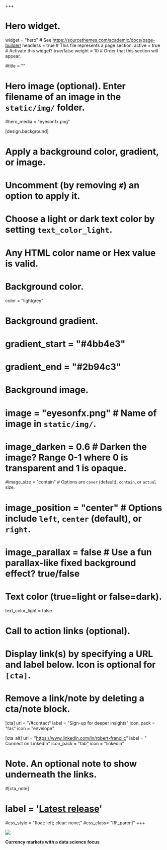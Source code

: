 +++
# Hero widget.
widget = "hero"  # See https://sourcethemes.com/academic/docs/page-builder/
headless = true  # This file represents a page section.
active = true  # Activate this widget? true/false
weight = 10  # Order that this section will appear.

#title = ""

# Hero image (optional). Enter filename of an image in the `static/img/` folder.
#hero_media = "eyesonfx.png"

[design.background]
  # Apply a background color, gradient, or image.
  #   Uncomment (by removing `#`) an option to apply it.
  #   Choose a light or dark text color by setting `text_color_light`.
  #   Any HTML color name or Hex value is valid.

  # Background color.
   color = "lightgrey"
  
  # Background gradient.
  # gradient_start = "#4bb4e3"
  # gradient_end = "#2b94c3"
  
  # Background image.
  # image = "eyesonfx.png"  # Name of image in `static/img/`.
  # image_darken = 0.6  # Darken the image? Range 0-1 where 0 is transparent and 1 is opaque.
   #image_size = "contain"  #  Options are `cover` (default), `contain`, or `actual` size.
  # image_position = "center"  # Options include `left`, `center` (default), or `right`.
  # image_parallax = false  # Use a fun parallax-like fixed background effect? true/false
  
  # Text color (true=light or false=dark).
  text_color_light = false

# Call to action links (optional).
#   Display link(s) by specifying a URL and label below. Icon is optional for `[cta]`.
#   Remove a link/note by deleting a cta/note block.
  
[cta]
  url = "/#contact"
  label = "Sign-up for deeper insights"
  icon_pack = "fas"
  icon = "envelope"
  
[cta_alt]
  url = "https://www.linkedin.com/in/robert-franolic"
  label = " Connect on LinkedIn"
  icon_pack = "fab"
  icon = "linkedin"

# Note. An optional note to show underneath the links.
#[cta_note]
#  label = '<a class="js-github-release" href="https://sourcethemes.com/academic/updates" data-repo="gcushen/hugo-acad#emic">Latest release<!-- V --></a>'

#css_style = "float: left; clear: none;"
#css_class= "RF_parent"
+++


<img src="/img/eyesonfx.png">

**Currency markets with a data science focus**

